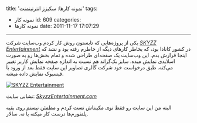 title: 'نمونه کارها: سکیزز انترتینمنت'
tags:
  - نمونه کار
id: 609
categories:
  - نمونه کارها
date: 2011-11-17 17:07:29
---

یکی از پروژه‌هایی که تابستون روش کار کردم وب‌سایت شرکت _[SKYZZ Entertainment](http://skyzzentertainment.com/)_ در کشور کانادا بود، که بخاطر کارهای دیگه از خاطرم رفته بود و نشد که اینجا قرارش بدم. این وب‌سایت یک صفحه‌ای طراحی شده و تمام بخش‌ها رو به صورت اسلایدی نمایش میده. سایز بک‌گراند هم نسبت به اندازه صفحه نمایش کاربر تغییر می‌کنه. طبق درخواست خود شرکت گالری تصاویر این سایت فقط بعد از ورود با فیسبوک نمایش داده میشه.

[![SKYZZ Entertainment](http://sallar.me/wp-content/uploads/2011/11/Screen-Shot-2011-11-17-at-4.59.26-PM-640x404.png "SKYZZ")](http://skyzzentertainment.com/)

نشانی سایت: _[SkyzzEntertainment.com](http://skyzzentertainment.com/)_

البته من این سایت رو فقط توی مکینتاش تست کردم و مطمئن نیستم روی بقیه پلتفورم‌ها درست کار میکنه یا نه.
سالار.